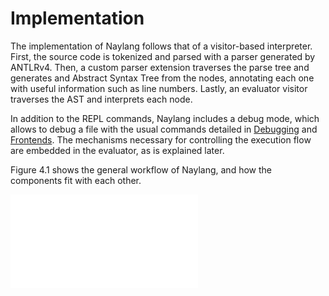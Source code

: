 
Implementation
==============

The implementation of Naylang follows that of a visitor-based interpreter.
First, the source code is tokenized and parsed with a parser generated by ANTLRv4. Then, a custom parser extension traverses
the parse tree and generates and Abstract Syntax Tree from the nodes, annotating
each one with useful information such as line numbers.
Lastly, an evaluator visitor traverses the AST and interprets each node.

In addition to the REPL commands, Naylang includes a debug mode,
which allows to debug a file with the usual commands detailed in [Debugging](#debugging) and [Frontends](#frontend). The mechanisms necessary for controlling the execution
flow are embedded in the evaluator, as is explained later.

Figure 4.1 shows the general workflow of Naylang, and how the components fit with each other.

![Main Components of Naylang](images/components.pdf)

